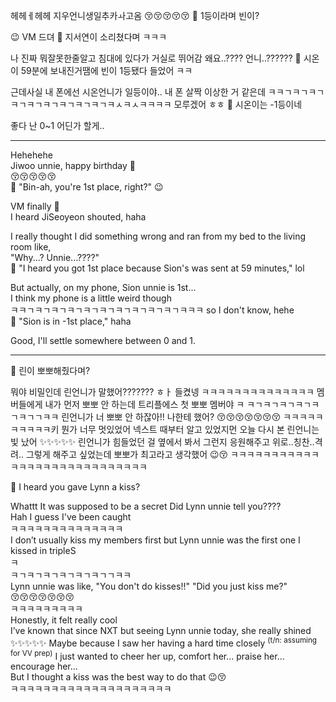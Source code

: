 헤헤ㅔ헤헤
지우언니생일추카ㅘ고옴
😚😚😚😚😚
🫧 1등이라며 빈이?

😉
VM
드뎌
🫧 지서연이 소리쳤다며 ㅋㅋㅋ

나 진짜
뭐잘못한줄알고
침대에 있다가
거실로 뛰어감
왜요..???? 언니..??????
🫧 시온이 59분에 보내진거땜에 빈이 1등됐다 들었어 ㅋㅋ

근데사실
내 폰에선 시온언니가 일등이야..
내 폰 살짝 이상한 거 같은데
ㅋㅋㄱㅋㄱㅋㄱㅋㄱㅋㄱㅋㄱㅋㄱㅋㄱㅋㄱㅋㅅㅋㅅㅋㅋㅋㅋ
모루겠어 ㅎㅎ
🫧 시온이는 -1등이네

좋다
난 0~1 어딘가 할게..

___
Hehehehe  
Jiwoo unnie, happy birthday 🥳  
😚😚😚😚😚  
🫧 "Bin-ah, you're 1st place, right?" 😉  

VM finally 🫧  
I heard JiSeoyeon shouted, haha

I really thought I did something wrong and ran from my bed to the living room like,  
"Why...? Unnie...????"  
🫧 "I heard you got 1st place because Sion's was sent at 59 minutes," lol  

But actually, on my phone, Sion unnie is 1st...  
I think my phone is a little weird though  
ㅋㅋㄱㅋㄱㅋㄱㅋㄱㅋㄱㅋㄱㅋㄱㅋㄱㅋㄱㅋㄱㅋㅋㅋ so I don't know, hehe  
🫧 "Sion is in -1st place," haha  

Good, I'll settle somewhere between 0 and 1.
____


🫧 린이 뽀뽀해줬다며?

뭐야
비밀인데
린언니가
말했어???????
ㅎㅏ
들켰넹
ㅋㅋㅋㅋㅋㅋㅋㅋㅋㅋㅋㅋㅋㅋ
멤버들에게 내가 먼저 뽀뽀 안 하는데
트리플에스 첫 뽀뽀 멤버야
ㅋ
ㅋㄱㅋㄱㅋㄱㅋㄱㅋㄱㅋㄱㄱㅋㅋ
린언니가
너 뽀뽀 안 하잖아!!
나한테 했어?
😚😚😚😚😚😚😚
ㅋㅋㅋㅋㅋㅋㅋㅋㅋㅋ키
뭔가
너무 멋있었어
넥스트 때부터 알고 있었지먼
오늘 다시 본 린언니는
빛 났어
✨✨✨✨✨
린언니가 힘들었던 걸 옆에서 봐서 그런지
응원해주고 위로..칭찬..격려.. 그렇게 해주고 싶었는데
뽀뽀가 최고라고 생각했어 😉😚
ㅋㅋㅋㅋㅋㅋㅋㅋㅋㅋㅋㅋㅋㅋㅋㅋㅋㅋㅋㅋㅋㅋㅋㅋㅋㅋㅋㅋ


🫧 I heard you gave Lynn a kiss?

Whattt
It was supposed to be a secret 
Did Lynn unnie tell you????  
Hah 
I guess I've been caught  
ㅋㅋㅋㅋㅋㅋㅋㅋㅋㅋㅋㅋㅋㅋ  
I don’t usually kiss my members first but Lynn unnie was the first one I kissed in tripleS  
ㅋ  
ㅋㄱㅋㄱㅋㄱㅋㄱㅋㄱㅋㄱㄱㅋㅋ  
Lynn unnie was like, 
"You don't do kisses!!"
"Did you just kiss me?"  
😚😚😚😚😚😚😚  
ㅋㅋㅋㅋㅋㅋㅋㅋㅋ  
Honestly, it felt really cool  
I’ve known that since NXT but seeing Lynn unnie today, she really shined ✨✨✨✨✨ 
Maybe because I saw her having a hard time closely <sup>(t/n: assuming for VV prep)</sup>
I just wanted to cheer her up, comfort her... praise her... encourage her...  
But I thought a kiss was the best way to do that 😉😚  
ㅋㅋㅋㅋㅋㅋㅋㅋㅋㅋㅋㅋㅋㅋㅋㅋㅋㅋㅋㅋ